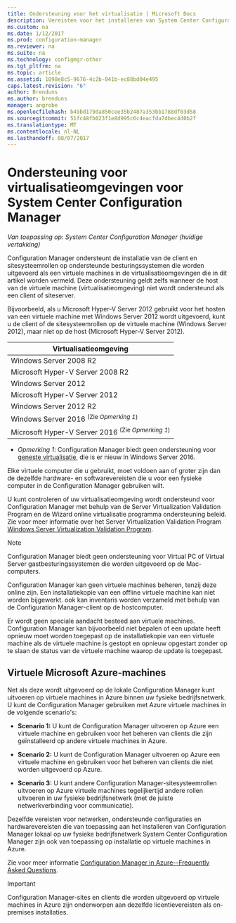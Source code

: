```yaml
---
title: Ondersteuning voor het virtualisatie | Microsoft Docs
description: Vereisten voor het installeren van System Center Configuration Manager-client en de sitesysteemrollen in een virtualisatieomgeving ophalen.
ms.custom: na
ms.date: 1/12/2017
ms.prod: configuration-manager
ms.reviewer: na
ms.suite: na
ms.technology: configmgr-other
ms.tgt_pltfrm: na
ms.topic: article
ms.assetid: 1098e8c5-9676-4c2b-841b-ec88bd04e495
caps.latest.revision: "6"
author: Brenduns
ms.author: brenduns
manager: angrobe
ms.openlocfilehash: b49bd179da850cee35b2487a353bb1788df03d58
ms.sourcegitcommit: 51fc48fb023f1e8d995c6c4eacfda7dbec4d0b2f
ms.translationtype: MT
ms.contentlocale: nl-NL
ms.lasthandoff: 08/07/2017
---
```

# <a name="support-for-virtualization-environments-for-system-center-configuration-manager"></a>Ondersteuning voor virtualisatieomgevingen voor System Center Configuration Manager

*Van toepassing op: System Center Configuration Manager (huidige vertakking)*

Configuration Manager ondersteunt de installatie van de client en sitesysteemrollen op ondersteunde besturingssystemen die worden uitgevoerd als een virtuele machines in de virtualisatieomgevingen die in dit artikel worden vermeld. Deze ondersteuning geldt zelfs wanneer de host van de virtuele machine (virtualisatieomgeving) niet wordt ondersteund als een client of siteserver.  

 Bijvoorbeeld, als u Microsoft Hyper-V Server 2012 gebruikt voor het hosten van een virtuele machine met Windows Server 2012 wordt uitgevoerd, kunt u de client of de sitesysteemrollen op de virtuele machine (Windows Server 2012), maar niet op de host (Microsoft Hyper-V Server 2012).  

|Virtualisatieomgeving|  
|--------------------------------|  
|Windows Server 2008 R2|  
|Microsoft Hyper-V Server 2008 R2|  
|Windows Server 2012|  
|Microsoft Hyper-V Server 2012|  
|Windows Server 2012 R2|
|Windows Server 2016 <sup>(Zie *Opmerking 1*)</sup>|
|Microsoft Hyper-V Server 2016 <sup>(Zie *Opmerking 1*)|
-  *Opmerking 1*: Configuration Manager biedt geen ondersteuning voor [geneste virtualisatie](https://technet.microsoft.com/windows-server-docs/compute/hyper-v/what-s-new-in-hyper-v-on-windows#a-namebkmknestedanested-virtualization-new), die is er nieuw in Windows Server 2016.


 Elke virtuele computer die u gebruikt, moet voldoen aan of groter zijn dan de dezelfde hardware- en softwarevereisten die u voor een fysieke computer in de Configuration Manager gebruiken wilt.  

 U kunt controleren of uw virtualisatieomgeving wordt ondersteund voor Configuration Manager met behulp van de Server Virtualization Validation Program en de Wizard online virtualisatie programma ondersteuning beleid. Zie voor meer informatie over het Server Virtualization Validation Program [Windows Server Virtualization Validation Program](https://www.windowsservercatalog.com/svvp.aspx).  

> [!NOTE]  
>  Configuration Manager biedt geen ondersteuning voor Virtual PC of Virtual Server gastbesturingssystemen die worden uitgevoerd op de Mac-computers.  

Configuration Manager kan geen virtuele machines beheren, tenzij deze online zijn. Een installatiekopie van een offline virtuele machine kan niet worden bijgewerkt. ook kan inventaris worden verzameld met behulp van de Configuration Manager-client op de hostcomputer.  

Er wordt geen speciale aandacht besteed aan virtuele machines. Configuration Manager kan bijvoorbeeld niet bepalen of een update heeft opnieuw moet worden toegepast op de installatiekopie van een virtuele machine als de virtuele machine is gestopt en opnieuw opgestart zonder op te slaan de status van de virtuele machine waarop de update is toegepast.  

##  <a name="bkmk_Azure"></a> Virtuele Microsoft Azure-machines  
 Net als deze wordt uitgevoerd op de lokale Configuration Manager kunt uitvoeren op virtuele machines in Azure binnen uw fysieke bedrijfsnetwerk. U kunt de Configuration Manager gebruiken met Azure virtuele machines in de volgende scenario's:  

-   **Scenario 1:** U kunt de Configuration Manager uitvoeren op Azure een virtuele machine en gebruiken voor het beheren van clients die zijn geïnstalleerd op andere virtuele machines in Azure.  

-   **Scenario 2:** U kunt de Configuration Manager uitvoeren op Azure een virtuele machine en gebruiken voor het beheren van clients die niet worden uitgevoerd op Azure.  

-   **Scenario 3:** U kunt andere Configuration Manager-sitesysteemrollen uitvoeren op Azure virtuele machines tegelijkertijd andere rollen uitvoeren in uw fysieke bedrijfsnetwerk (met de juiste netwerkverbinding voor communicatie).  

Dezelfde vereisten voor netwerken, ondersteunde configuraties en hardwarevereisten die van toepassing aan het installeren van Configuration Manager lokaal op uw fysieke bedrijfsnetwerk System Center Configuration Manager zijn ook van toepassing op installatie op virtuele machines in Azure.  

Zie voor meer informatie [Configuration Manager in Azure--Frequently Asked Questions](/sccm/core/understand/configuration-manager-on-azure).

> [!IMPORTANT]  
>  Configuration Manager-sites en clients die worden uitgevoerd op virtuele machines in Azure zijn onderworpen aan dezelfde licentievereisten als on-premises installaties.  
